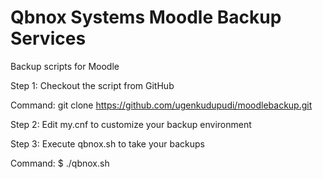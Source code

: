 # Qbnox Systems Moodle Backup Services

Backup scripts for Moodle

Step 1: Checkout the script from GitHub 

Command: git clone https://github.com/ugenkudupudi/moodlebackup.git

Step 2: Edit my.cnf to customize your backup environment

Step 3: Execute qbnox.sh to take your backups

Command: $ ./qbnox.sh
